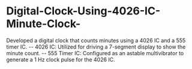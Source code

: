 # Digital-Clock-Using-4026-IC-Minute-Clock-
Developed a digital clock that counts minutes using a 4026 IC and a 555 timer IC.
-- 4026 IC: Utilized for driving a 7-segment display to show the minute count.
-- 555 Timer IC: Configured as an astable multivibrator to generate a 1 Hz clock pulse for the 4026 IC.
